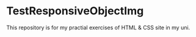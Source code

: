 # TestResponsiveObjectImg
This repository is for my practial exercises of HTML &amp; CSS site in my uni.
